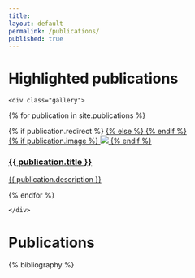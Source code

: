```yaml
---
title:
layout: default
permalink: /publications/
published: true
---
```


Highlighted publications
====



<div class="PublicationContainer">

	<div class="gallery">


  {% for publication in site.publications %}

  <div class="publicationTile">
    {% if publication.redirect %}
      <a href="{{ publication.redirect }}" target="_blank">
    {% else %}
      <a href="{{ publication.url | prepend: site.baseurl | prepend: site.url }}">
    {% endif %}
      <div class="content">
        <div class="title">
          {% if publication.image %}
          <img class="publication-image" src="{{ publication.image | prepend: '/assets/images/publications/' | prepend: site.baseurl | prepend: site.url }}">
          {% endif %}
          <h3>{{ publication.title }}</h3>
        </div>
        <div class="description">
          <p>{{ publication.description }}</p>
        </div>
      </div>
    </a>
  </div>

  

  {% endfor %}

	</div>

</div>

Publications
====

{% bibliography %}

